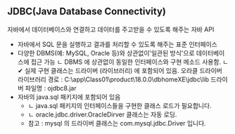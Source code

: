 ## JDBC(Java Database Connectivity)
자바에서 데이터베이스와 연결하고 데이터를 주고받을 수 있도록 해주는 자바 API

* 자바에서 SQL 문을 실행하고 결과를 처리할 수 있도록 해주는 표준 인터페이스
* 다양한 DBMS(예: MySQL, Oracle 등)와 상관없이'일관된 방식'으로 데이터베이스에 접근 가능
     ㄴ DBMS 에 상관없이 동일한 인터페이스와 구현 메소드 사용함.
     ㄴ ✔ 실제 구현 클래스는 드라이버 (라이브러리) 에 포함되어 있음.
     오라클 드라이버 라이브러리 경로 : C:\app\Class01\product\18.0.0\dbhomeXE\jdbc\lib
            드라이버 파일명 : ojdbc8.jar 
* 자바의 java.sql 패키지에 포함되어 있음
  * ㄴ java.sql 패키지의 인터페이스들을 구현한 클래스 로드가 필요합니다.
  * ㄴ oracle.jdbc.driver.OracleDirver 클래스는 자동 로딩.
  * 참고 : mysql 의 드라이버 클래스는 com.mysql.jdbc.Driver 입니다.